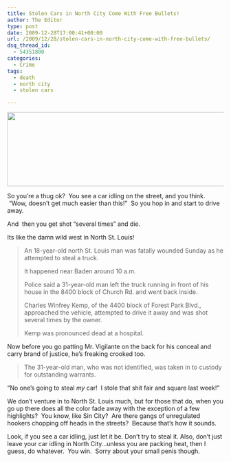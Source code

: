 ```yaml
---
title: Stolen Cars in North City Come With Free Bullets!
author: The Editor
type: post
date: 2009-12-28T17:00:41+00:00
url: /2009/12/28/stolen-cars-in-north-city-come-with-free-bullets/
dsq_thread_id:
  - 54351800
categories:
  - Crime
tags:
  - death
  - north city
  - stolen cars

---
```

<img class="aligncenter size-full wp-image-2665" title="2005_sin_city_wallpaper_003" src="http://punchingkitty.com/wp-content/uploads/2009/12/2005_sin_city_wallpaper_003.jpg" alt="" width="576" height="172" srcset="http://media.punchingkitty.com/wordpress/2009/12/2005_sin_city_wallpaper_003.jpg 576w, http://media.punchingkitty.com/wordpress/2009/12/2005_sin_city_wallpaper_003-300x89.jpg 300w" sizes="(max-width: 576px) 100vw, 576px" />

So you&#8217;re a thug ok?  You see a car idling on the street, and you think.  &#8220;Wow, doesn&#8217;t get much easier than this!&#8221;  So you hop in and start to drive away.

And  then you get shot &#8220;several times&#8221; and die.

Its like the damn wild west in North St. Louis!

> An 18-year-old north St. Louis man was fatally wounded Sunday as he attempted to steal a truck.
> 
> It happened near Baden around 10 a.m.
> 
> Police said a 31-year-old man left the truck running in front of his house in the 8400 block of Church Rd. and went back inside.
> 
> Charles Winfrey Kemp, of the 4400 block of Forest Park Blvd., approached the vehicle, attempted to drive it away and was shot several times by the owner.
> 
> Kemp was pronounced dead at a hospital.

Now before you go patting Mr. Vigilante on the back for his conceal and carry brand of justice, he&#8217;s freaking crooked too.

> The 31-year-old man, who was not identified, was taken in to custody for outstanding warrants.

&#8220;No one&#8217;s going to steal _my_ car!  I stole that shit fair and square last week!&#8221;

We don&#8217;t venture in to North St. Louis much, but for those that do, when you go up there does all the color fade away with the exception of a few highlights?  You know, like Sin City?  Are there gangs of unregulated hookers chopping off heads in the streets?  Because that&#8217;s how it sounds.

Look, if you see a car idling, just let it be. Don&#8217;t try to steal it. Also, don&#8217;t just leave your car idling in North City&#8230;unless you are packing heat, then I guess, do whatever.  You win.  Sorry about your small penis though.